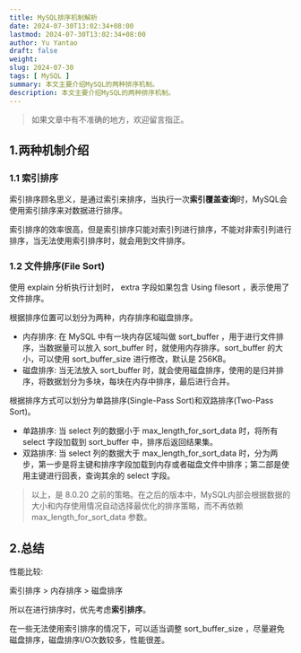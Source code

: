 ```yaml
---
title: MySQL排序机制解析
date: 2024-07-30T13:02:34+08:00
lastmod: 2024-07-30T13:02:34+08:00
author: Yu Yantao
draft: false
weight:
slug: 2024-07-30
tags: [ MySQL ]
summary: 本文主要介绍MySQL的两种排序机制。
description: 本文主要介绍MySQL的两种排序机制。
---
```


> 如果文章中有不准确的地方，欢迎留言指正。

## 1.两种机制介绍

### 1.1 索引排序

索引排序顾名思义，是通过索引来排序，当执行一次**索引覆盖查询**时，MySQL会使用索引排序来对数据进行排序。

索引排序的效率很高，但是索引排序只能对索引列进行排序，不能对非索引列进行排序，当无法使用索引排序时，就会用到文件排序。

### 1.2 文件排序(File Sort)

使用 explain 分析执行计划时， extra 字段如果包含 Using filesort ，表示使用了文件排序。

根据排序位置可以划分为两种，内存排序和磁盘排序。

- 内存排序: 在 MySQL 中有一块内存区域叫做 sort_buffer ，用于进行文件排序，当数据量可以放入 sort_buffer
  时，就使用内存排序。sort_buffer 的大小，可以使用 sort_buffer_size 进行修改，默认是 256KB。
- 磁盘排序: 当无法放入 sort_buffer 时，就会使用磁盘排序，使用的是归并排序，将数据划分为多块，每块在内存中排序，最后进行合并。

根据排序方式可以划分为单路排序(Single-Pass Sort)和双路排序(Two-Pass Sort)。

- 单路排序: 当 select 列的数据小于 max_length_for_sort_data 时，将所有 select 字段加载到 sort_buffer 中，排序后返回结果集。
- 双路排序: 当 select 列的数据大于 max_length_for_sort_data 时，分为两步，第一步是将主键和排序字段加载到内存或者磁盘文件中排序；第二部是使用主键进行回表，查询其余的
  select 字段。

> 以上，是 8.0.20 之前的策略。在之后的版本中，MySQL内部会根据数据的大小和内存使用情况自动选择最优化的排序策略，而不再依赖
> max_length_for_sort_data 参数。

## 2.总结

性能比较:

索引排序 > 内存排序 > 磁盘排序

所以在进行排序时，优先考虑**索引排序**。

在一些无法使用索引排序的情况下，可以适当调整 sort_buffer_size ，尽量避免磁盘排序，磁盘排序I/O次数较多，性能很差。